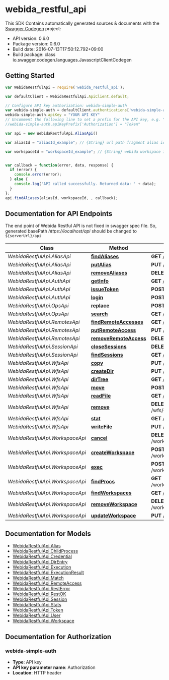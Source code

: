 # webida_restful_api

This SDK Contains automatically generated sources & documents with the [Swagger Codegen](https://github.com/swagger-api/swagger-codegen) project:

- API version: 0.6.0
- Package version: 0.6.0
- Build date: 2016-07-13T17:50:12.792+09:00
- Build package: class io.swagger.codegen.languages.JavascriptClientCodegen

## Getting Started

```javascript
var WebidaRestfulApi = require('webida_restful_api');

var defaultClient = WebidaRestfulApi.ApiClient.default;

// Configure API key authorization: webida-simple-auth
var webida-simple-auth = defaultClient.authentications['webida-simple-auth'];
webida-simple-auth.apiKey = "YOUR API KEY"
// Uncomment the following line to set a prefix for the API key, e.g. "Token" (defaults to null)
//webida-simple-auth.apiKeyPrefix['Authorization'] = "Token"

var api = new WebidaRestfulApi.AliasApi()

var aliasId = "aliasId_example"; // {String} url path fragment alias id. should have no '/' as well as any 'unsafe' chars for url path.  especially, '*' is reserved for finding operations or some other special case.

var workspaceId = "workspaceId_example"; // {String} webida workspace id in query part


var callback = function(error, data, response) {
  if (error) {
    console.error(error);
  } else {
    console.log('API called successfully. Returned data: ' + data);
  }
};
api.findAliases(aliasId, workspaceId, , callback);

```

## Documentation for API Endpoints

The end point of Webida Restful API is not fixed in swagger spec file.
So, generated basePath *https://localhost/api* should be changed to `${serverUrl}/api`


Class | Method | HTTP request | Description
------------ | ------------- | ------------- | -------------
*WebidaRestfulApi.AliasApi* | [**findAliases**](docs/AliasApi.md#findAliases) | **GET** /aliass/{aliasId} | 
*WebidaRestfulApi.AliasApi* | [**putAlias**](docs/AliasApi.md#putAlias) | **PUT** /aliass/{aliasId} | 
*WebidaRestfulApi.AliasApi* | [**removeAliases**](docs/AliasApi.md#removeAliases) | **DELETE** /aliass/{aliasId} | 
*WebidaRestfulApi.AuthApi* | [**getInfo**](docs/AuthApi.md#getInfo) | **GET** /auth/info | 
*WebidaRestfulApi.AuthApi* | [**issueToken**](docs/AuthApi.md#issueToken) | **POST** /auth/token | 
*WebidaRestfulApi.AuthApi* | [**login**](docs/AuthApi.md#login) | **POST** /auth/login | 
*WebidaRestfulApi.OpsApi* | [**replace**](docs/OpsApi.md#replace) | **POST** /wfs/{wfsId}/ops/replace | 
*WebidaRestfulApi.OpsApi* | [**search**](docs/OpsApi.md#search) | **GET** /wfs/{wfsId}/ops/search | 
*WebidaRestfulApi.RemotesApi* | [**findRemoteAccesses**](docs/RemotesApi.md#findRemoteAccesses) | **GET** /remotes | 
*WebidaRestfulApi.RemotesApi* | [**putRemoteAccess**](docs/RemotesApi.md#putRemoteAccess) | **PUT** /remotes | 
*WebidaRestfulApi.RemotesApi* | [**removeRemoteAccess**](docs/RemotesApi.md#removeRemoteAccess) | **DELETE** /remotes | 
*WebidaRestfulApi.SessionApi* | [**closeSessions**](docs/SessionApi.md#closeSessions) | **DELETE** /sessions/{sessionId} | 
*WebidaRestfulApi.SessionApi* | [**findSessions**](docs/SessionApi.md#findSessions) | **GET** /sessions/{sessionId} | 
*WebidaRestfulApi.WfsApi* | [**copy**](docs/WfsApi.md#copy) | **PUT** /wfs/{wfsId}/any/{wfsPath} | 
*WebidaRestfulApi.WfsApi* | [**createDir**](docs/WfsApi.md#createDir) | **PUT** /wfs/{wfsId}/dir/{wfsPath} | 
*WebidaRestfulApi.WfsApi* | [**dirTree**](docs/WfsApi.md#dirTree) | **GET** /wfs/{wfsId}/dir/{wfsPath} | 
*WebidaRestfulApi.WfsApi* | [**move**](docs/WfsApi.md#move) | **POST** /wfs/{wfsId}/any/{wfsPath} | 
*WebidaRestfulApi.WfsApi* | [**readFile**](docs/WfsApi.md#readFile) | **GET** /wfs/{wfsId}/file/{wfsPath} | 
*WebidaRestfulApi.WfsApi* | [**remove**](docs/WfsApi.md#remove) | **DELETE** /wfs/{wfsId}/any/{wfsPath} | 
*WebidaRestfulApi.WfsApi* | [**stat**](docs/WfsApi.md#stat) | **GET** /wfs/{wfsId}/any/{wfsPath} | 
*WebidaRestfulApi.WfsApi* | [**writeFile**](docs/WfsApi.md#writeFile) | **PUT** /wfs/{wfsId}/file/{wfsPath} | 
*WebidaRestfulApi.WorkspaceApi* | [**cancel**](docs/WorkspaceApi.md#cancel) | **DELETE** /workspaces/{workspaceId}/exec | 
*WebidaRestfulApi.WorkspaceApi* | [**createWorkspace**](docs/WorkspaceApi.md#createWorkspace) | **POST** /workspaces/{workspaceId} | 
*WebidaRestfulApi.WorkspaceApi* | [**exec**](docs/WorkspaceApi.md#exec) | **POST** /workspaces/{workspaceId}/exec | 
*WebidaRestfulApi.WorkspaceApi* | [**findProcs**](docs/WorkspaceApi.md#findProcs) | **GET** /workspaces/{workspaceId}/exec | 
*WebidaRestfulApi.WorkspaceApi* | [**findWorkspaces**](docs/WorkspaceApi.md#findWorkspaces) | **GET** /workspaces/{workspaceId} | 
*WebidaRestfulApi.WorkspaceApi* | [**removeWorkspace**](docs/WorkspaceApi.md#removeWorkspace) | **DELETE** /workspaces/{workspaceId} | 
*WebidaRestfulApi.WorkspaceApi* | [**updateWorkspace**](docs/WorkspaceApi.md#updateWorkspace) | **PUT** /workspaces/{workspaceId} | 


## Documentation for Models

 - [WebidaRestfulApi.Alias](docs/Alias.md)
 - [WebidaRestfulApi.ChildProcess](docs/ChildProcess.md)
 - [WebidaRestfulApi.Credential](docs/Credential.md)
 - [WebidaRestfulApi.DirEntry](docs/DirEntry.md)
 - [WebidaRestfulApi.Execution](docs/Execution.md)
 - [WebidaRestfulApi.ExecutionResult](docs/ExecutionResult.md)
 - [WebidaRestfulApi.Match](docs/Match.md)
 - [WebidaRestfulApi.RemoteAccess](docs/RemoteAccess.md)
 - [WebidaRestfulApi.RestError](docs/RestError.md)
 - [WebidaRestfulApi.RestOK](docs/RestOK.md)
 - [WebidaRestfulApi.Session](docs/Session.md)
 - [WebidaRestfulApi.Stats](docs/Stats.md)
 - [WebidaRestfulApi.Token](docs/Token.md)
 - [WebidaRestfulApi.User](docs/User.md)
 - [WebidaRestfulApi.Workspace](docs/Workspace.md)


## Documentation for Authorization


### webida-simple-auth

- **Type**: API key
- **API key parameter name**: Authorization
- **Location**: HTTP header
